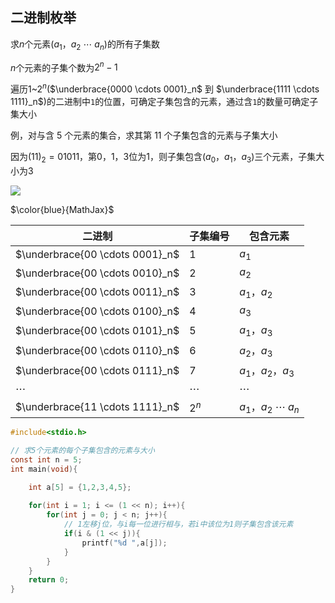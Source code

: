 <!--
 * @Description: 
 * @Version: 1.0
 * @Author: DaLao
 * @Email: dalao_li@163.com
 * @Date: 2021-11-17 21:51:00
 * @LastEditors: DaLao
 * @LastEditTime: 2021-12-08 23:34:43
-->


## 二进制枚举

求$n$个元素($a_1$，$a_2$ $\cdots$ $a_n$)的所有子集数

$n$个元素的子集个数为$2^n - 1$

遍历$1$~$2^n$($\underbrace{0000 \cdots 0001}_n$ 到 $\underbrace{1111 \cdots 1111}_n$)的二进制中`1`的位置，可确定子集包含的元素，通过含`1`的数量可确定子集大小

例，对与含 $5$ 个元素的集合，求其第 $11$ 个子集包含的元素与子集大小

因为$(11)_2 =  01011$，第$0，1，3$位为$1$，则子集包含$(a_0，a_1，a_3)$三个元素，子集大小为$3$

![](https://cdn.hurra.ltd/img/20211128190926.png)

$\color{blue}{MathJax}$

| 二进制                          | 子集编号 | 包含元素                    |
| ------------------------------- | -------- | --------------------------- |
| $\underbrace{00 \cdots 0001}_n$ | $1$      | $a_1$                       |
| $\underbrace{00 \cdots 0010}_n$ | $2$      | $a_2$                       |
| $\underbrace{00 \cdots 0011}_n$ | $3$      | $a_1$，$a_2$                |
| $\underbrace{00 \cdots 0100}_n$ | $4$      | $a_3$                       |
| $\underbrace{00 \cdots 0101}_n$ | $5$      | $a_1$，$a_3$                |
| $\underbrace{00 \cdots 0110}_n$ | $6$      | $a_2$，$a_3$                |
| $\underbrace{00 \cdots 0111}_n$ | $7$      | $a_1$，$a_2$，$a_3$         |
| $\cdots$                        | $\cdots$ | $\cdots$                    |
| $\underbrace{11 \cdots 1111}_n$ | $2^n$    | $a_1$，$a_2$ $\cdots$ $a_n$ |



```c
#include<stdio.h>

// 求5个元素的每个子集包含的元素与大小
const int n = 5;
int main(void){

    int a[5] = {1,2,3,4,5};
    
    for(int i = 1; i <= (1 << n); i++){
        for(int j = 0; j < n; j++){
            // 1左移j位，与i每一位进行相与，若i中该位为1则子集包含该元素
            if(i & (1 << j)){
                printf("%d ",a[j]);
            }
        }
    }
    return 0;
}
```

